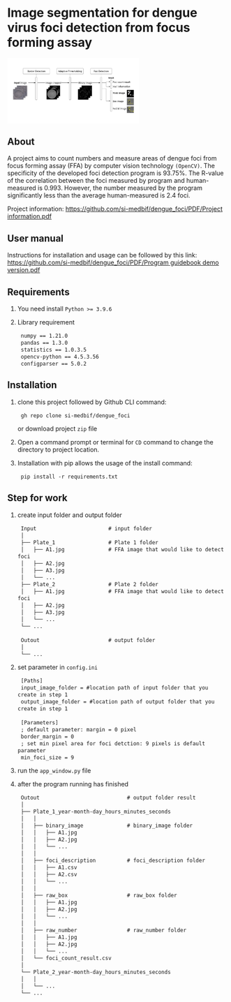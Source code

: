 # Image segmentation for dengue virus foci detection from focus forming assay
<img src="https://github.com/si-medbif/dengue_foci/blob/8e39c289992df571dc877bbf3a45a8527c5a889f/workflow.png" style="max-width: 60%;" align="center" />

## About
A project aims to count numbers and measure areas of dengue foci from focus forming assay (FFA) by computer vision technology `(OpenCV)`. The specificity of the developed foci detection program is 93.75%. The R-value of the correlation between the foci measured by program and human-measured is 0.993. However, the number measured by the program significantly less than the average human-measured is 2.4 foci.

Project information: [ https://github.com/si-medbif/dengue_foci/PDF/Project information.pdf](https://github.com/si-medbif/dengue_foci/blob/dffa6158f7201189d605cebe3bd88061e2beb717/PDF/Project%20information.pdf)
## User manual
Instructions for installation and usage can be followed by this link: [https://github.com/si-medbif/dengue_foci/PDF/Program guidebook demo version.pdf](https://github.com/si-medbif/dengue_foci/blob/8a031d0b03dee3857547c57965aeb27fe2aea0df/PDF/Program%20guidebook%20demo%20version.pdf)
    
## Requirements
1. You need install `Python >= 3.9.6`
2. Library requirement

        numpy == 1.21.0
        pandas == 1.3.0
        statistics == 1.0.3.5
        opencv-python == 4.5.3.56
        configparser == 5.0.2




## Installation
1. clone this project followed by Github CLI command: 

        gh repo clone si-medbif/dengue_foci
   or download project `zip` file
2. Open a command prompt or terminal for `CD` command to change the directory to project location.
3. Installation with pip allows the usage of the install command:

        pip install -r requirements.txt
   
## Step for work
1. create input folder and output folder
    
        Input                       # input folder
        │
        ├── Plate_1                 # Plate 1 folder
        │   ├── A1.jpg              # FFA image that would like to detect foci
        │   ├── A2.jpg
        │   ├── A3.jpg 
        │   └── ...
        ├── Plate_2                 # Plate 2 folder
        │   ├── A1.jpg              # FFA image that would like to detect foci
        │   ├── A2.jpg
        │   ├── A3.jpg 
        │   └── ...
        └── ...
        
        Outout                      # output folder
        │
        └── ...
2. set parameter in `config.ini`

        [Paths]
        input_image_folder = #location path of input folder that you create in step 1
        output_image_folder = #location path of output folder that you create in step 1

        [Parameters]
        ; default parameter: margin = 0 pixel
        border_margin = 0
        ; set min pixel area for foci detction: 9 pixels is default parameter
        min_foci_size = 9

4. run the `app_window.py` file
5. after the program running has finished

        Outout                            # output folder result
        │
        ├── Plate_1_year-month-day_hours_minutes_seconds
        │   │
        │   ├── binary_image              # binary_image folder
        │   │   ├── A1.jpg
        │   │   ├── A2.jpg
        │   │   └── ...
        │   │
        │   ├── foci_description          # foci_description folder
        │   │   ├── A1.csv
        │   │   ├── A2.csv
        │   │   └── ...
        │   │
        │   ├── raw_box                   # raw_box folder
        │   │   ├── A1.jpg
        │   │   ├── A2.jpg
        │   │   └── ...
        │   │
        │   ├── raw_number                # raw_number folder
        │   │   ├── A1.jpg
        │   │   ├── A2.jpg
        │   │   └── ...
        │   └── foci_count_result.csv
        │
        └── Plate_2_year-month-day_hours_minutes_seconds
        │   │
        │   └── ...
        └── ...
